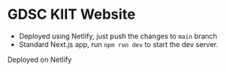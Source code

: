 # GDSC KIIT Website

- Deployed using Netlify, just push the changes to `main` branch
- Standard Next.js app, run `npm run dev` to start the dev server.

Deployed on Netlify
